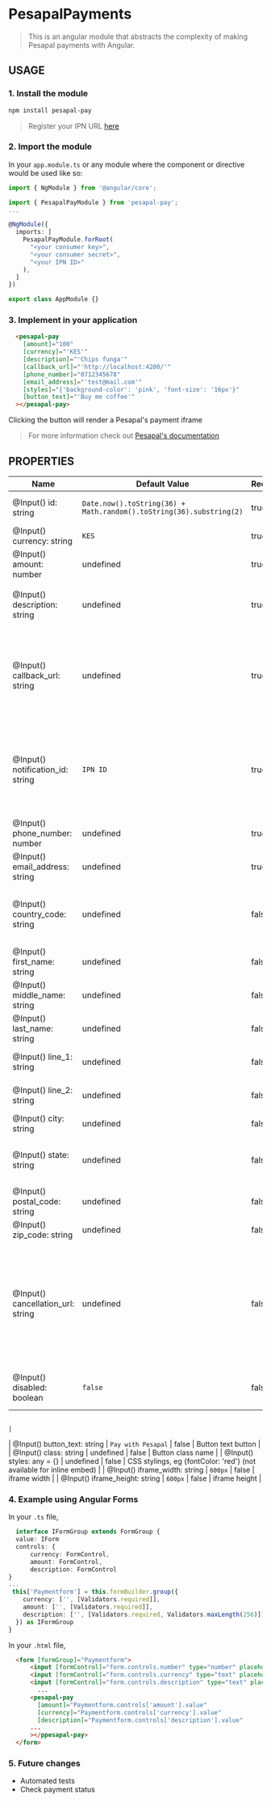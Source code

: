 # PesapalPayments


> This is an angular module that abstracts the complexity of making Pesapal payments with Angular.

## USAGE

### 1. Install the module
```sh
npm install pesapal-pay
```

 > Register your IPN URL [here](https://pay.pesapal.com/iframe/PesapalIframe3/IpnRegistration) 

### 2. Import the module
In your `app.module.ts` or any module where the component or directive would be used like so:

```ts
import { NgModule } from '@angular/core';

import { PesapalPayModule } from 'pesapal-pay';
...

@NgModule({
  imports: [
    PesapalPayModule.forRoot(
      "<your consumer key>",
      "<your consumer secret>",
      "<your IPN ID>"
    ),
  ]
})

export class AppModule {}
```


### 3. Implement in your application
  ```html
    <pesapal-pay
      [amount]="100"  
      [currency]="'KES'" 
      [description]="'Chips funga'" 
      [callback_url]="'http://localhost:4200/'" 
      [phone_number]="0712345678" 
      [email_address]="'test@mail.com'" 
      [styles]="{'background-color': 'pink', 'font-size': '16px'}"
      [button_text]="'Buy me coffee'"
    ></pesapal-pay>
  ```
   Clicking the button will render a Pesapal's payment iframe
  > For more information check out [Pesapal's documentation](https://developer.pesapal.com)



 ## PROPERTIES

| Name                                | Default Value                                                       | Required | Description                                                                                                            |
|-------------------------------------|---------------------------------------------------------------------|----------|------------------------------------------------------------------------------------------------------------------------|
| @Input() id: string                 | `Date.now().toString(36) + Math.random().toString(36).substring(2)` | true     | Unique merchant reference                                                                                              |
| @Input() currency: string           | `KES`                                                               | true     | Transaction currency                                                                                                   |
| @Input() amount: number             | undefined                                                           | true     | Amount to be processed.                                                                                                |
| @Input() description: string        | undefined                                                           | true     | Order description. `maximum - 100 characters`                                                                          |
| @Input() callback_url: string       | undefined                                                           | true     | A valid URL which Pesapal will redirect your clients to processing the payment.                                        |
| @Input() notification_id: string    | `IPN ID`                                                            | true     | An IPN URL which Pesapal will send notifications to after payments have been processed.                                |
| @Input() phone_number: number       | undefined                                                           | true     | Customer's phone number                                                                                                |
| @Input() email_address: string      | undefined                                                           | true     | Customer's email address                                                                                               |
| @Input() country_code: string       | undefined                                                           | false    | 2 characters long country code in `[ISO 3166-1]`                                                                       |
| @Input() first_name: string         | undefined                                                           | false    | Customer's first name                                                                                                  |
| @Input() middle_name: string        | undefined                                                           | false    | Customer's middle name                                                                                                 |
| @Input() last_name: string          | undefined                                                           | false    | Customer's last name                                                                                                   |
| @Input() line_1: string             | undefined                                                           | false    | Customer's main address                                                                                                |
| @Input() line_2: string             | undefined                                                           | false    | Customer's alternative address                                                                                         |
| @Input() city: string               | undefined                                                           | false    | Customer's city                                                                                                        |
| @Input() state: string              | undefined                                                           | false    | Customer's state Maximum - `3 characters`                                                                              |
| @Input() postal_code: string        | undefined                                                           | false    | Customer's postal code                                                                                                 |
| @Input() zip_code: string           | undefined                                                           | false    | Customer's zip code                                                                                                    |
| @Input() cancellation_url: string   | undefined                                                           | false    | A valid URL which Pesapal will redirect your clients to incase they click on cancel request while on the Payment link. |
| @Input() disabled: boolean          | `false`                                                             | false    | Whether the component is disabled.

                                                                                   |
| @Input() button_text: string        | `Pay with Pesapal`                                                  | false    | Button text button                                                                                                     |
| @Input() class: string              | undefined                                                           | false    | Button class name                                                                                                      |
| @Input() styles: any = {}           | undefined                                                           | false    | CSS stylings, eg {fontColor: 'red'} (not available for inline embed)                                                   |
| @Input() iframe_width: string       | `600px`                                                             | false    | iframe width                                                                                                           |
| @Input() iframe_height: string      | `600px`                                                             | false    | iframe height                                                                                                          |




  ### 4. Example using Angular Forms
  In your `.ts` file,
  ```ts
    interface IFormGroup extends FormGroup {
    value: IForm
    controls: {
        currency: FormControl,
        amount: FormControl,
        description: FormControl
  }
  ...
   this['Paymentform'] = this.formBuilder.group({
      currency: ['', [Validators.required]],
      amount: ['', [Validators.required]],
      description: ['', [Validators.required, Validators.maxLength(256)]]
    }) as IFormGroup
}
  ```
In your `.html` file,

  ```html
    <form [formGroup]="Paymentform">
        <input [formControl]="form.controls.number" type="number" placeholder="amount">
        <input [formControl]="form.controls.currency" type="text" placeholder="currency">
        <input [formControl]="form.controls.description" type="text" placeholder="description">
          ...
        <pesapal-pay 
          [amount]="Paymentform.controls['amount'].value"  
          [currency]="Paymentform.controls['currency'].value" 
          [description]="Paymentform.controls['description'].value" 
        ...
        ></ppesapal-pay>
    </form>
  ```


### 5. Future changes
 - Automated tests
 - Check payment status
